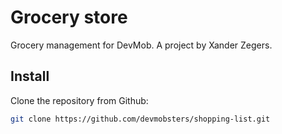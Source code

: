 # Grocery store
Grocery management for DevMob.
A project by Xander Zegers.

## Install
Clone the repository from Github:
``` bash
git clone https://github.com/devmobsters/shopping-list.git
```